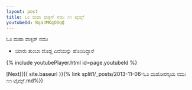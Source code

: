 ```yaml
---
layout: post
title: ಓಂ ಮಹಾ ವಾಕ್ಸಸ್ ನಮಃ ೧೧ ಟೈಮ್ಸ್
youtubeId: Bga3MKqO0qQ
---
```

 
 
 ಓಂ ಮಹಾ ವಾಕ್ಸಸ್ ನಮಃ  
 
 -  ಯಾರು ತುಂಬಾ ದೊಡ್ಡ ಎದೆಯನ್ನು ಹೊಂದಿದ್ದಾರೆ 
 
  
 
  
 
 
 
 
 
 


{% include youtubePlayer.html id=page.youtubeId %}
 
[Next]({{ site.baseurl }}{% link  split1/_posts/2013-11-06-ಓಂ ಮಹೋರಸ್ಕಯ ನಮಃ ೧೧ ಟೈಮ್ಸ್.md%})
 
